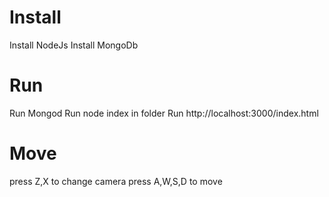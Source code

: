 # Install

Install NodeJs
Install MongoDb 
# Run
Run Mongod
Run node index in folder
Run http://localhost:3000/index.html
# Move
press Z,X to change camera
press A,W,S,D to move

